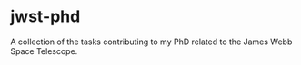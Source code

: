# jwst-phd
A collection of the tasks contributing to my PhD related to the James Webb Space Telescope.
